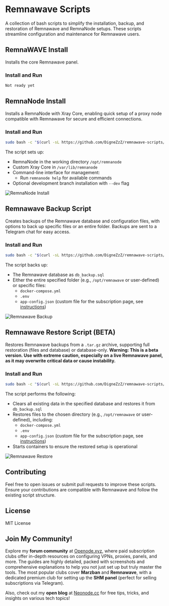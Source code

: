 # Remnawave Scripts

A collection of bash scripts to simplify the installation, backup, and restoration of Remnawave and RemnaNode setups. These scripts streamline configuration and maintenance for Remnawave users.

## RemnaWAVE Install

Installs the core Remnawave panel. 

### Install and Run
```bash
Not ready yet
```

## RemnaNode Install

Installs a RemnaNode with Xray Core, enabling quick setup of a proxy node compatible with Remnawave for secure and efficient connections.

### Install and Run
```bash
sudo bash -c "$(curl -sL https://github.com/DigneZzZ/remnawave-scripts/raw/main/remnanode.sh)" @ install
```

The script sets up:
- RemnaNode in the working directory `/opt/remnanode`
- Custom Xray Core in `/var/lib/remnanode`
- Command-line interface for management:
  - Run `remnanode help` for available commands
- Optional development branch installation with `--dev` flag

![RemnaNode Install](https://github.com/user-attachments/assets/7f351b1e-0980-4301-8db4-cb922ee7dc48)

## Remnawave Backup Script

Creates backups of the Remnawave database and configuration files, with options to back up specific files or an entire folder. Backups are sent to a Telegram chat for easy access.

### Install and Run
```bash
sudo bash -c "$(curl -sL https://github.com/DigneZzZ/remnawave-scripts/raw/main/remnawave-backup.sh)"
```

The script backs up:
- The Remnawave database as `db_backup.sql`
- Either the entire specified folder (e.g., `/opt/remnawave` or user-defined) or specific files:
  - `docker-compose.yml`
  - `.env`
  - `app-config.json` (custom file for the subscription page, see [instructions](https://remna.st/subscription-templating/client-configuration))

![Remnawave Backup](https://github.com/user-attachments/assets/44b10d68-c292-48dc-8131-e3481504d273)

## Remnawave Restore Script (BETA)

Restores Remnawave backups from a `.tar.gz` archive, supporting full restoration (files and database) or database-only. **Warning: This is a beta version. Use with extreme caution, especially on a live Remnawave panel, as it may overwrite critical data or cause instability.**

### Install and Run
```bash
sudo bash -c "$(curl -sL https://github.com/DigneZzZ/remnawave-scripts/raw/main/restore.sh)"
```

The script performs the following:
- Clears all existing data in the specified database and restores it from `db_backup.sql`
- Restores files to the chosen directory (e.g., `/opt/remnawave` or user-defined), including:
  - `docker-compose.yml`
  - `.env`
  - `app-config.json` (custom file for the subscription page, see [instructions](https://remna.st/subscription-templating/client-configuration))
- Starts containers to ensure the restored setup is operational

![Remnawave Restore](https://github.com/user-attachments/assets/34ddcde7-ec22-41ee-8ec5-dd10cc3f4d81)

## Contributing

Feel free to open issues or submit pull requests to improve these scripts. Ensure your contributions are compatible with Remnawave and follow the existing script structure.

## License

MIT License

## Join My Community!

Explore my **forum community** at [Openode.xyz](https://openode.xyz), where paid subscription clubs offer in-depth resources on configuring VPNs, proxies, panels, and more. The guides are highly detailed, packed with screenshots and comprehensive explanations to help you not just set up but truly master the tools. The most popular clubs cover **Marzban** and **Remnawave**, with a dedicated premium club for setting up the **SHM panel** (perfect for selling subscriptions via Telegram).

Also, check out my **open blog** at [Neonode.cc](https://neonode.cc) for free tips, tricks, and insights on various tech topics!


